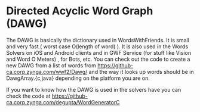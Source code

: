 Directed Acyclic Word Graph (DAWG)
====================================
The DAWG is basically the dictionary used in WordsWithFriends. It is small and very fast ( worst case O(length of word) ). It is also used in the Words Solvers on iOS and Android clients and in GWF Service (for stuff like Vision and Word O Meters) , for Bots, etc. You can check out the code to create a new DAWG from a list of words from https://github-ca.corp.zynga.com/wwf2/Dawg/ and the way it looks up words should be in DawgArray.{c,java} depending on the platform you are on.

If you want to know how the DAWG is used in the solvers have you can check the code at https://github-ca.corp.zynga.com/degupta/WordGeneratorC
